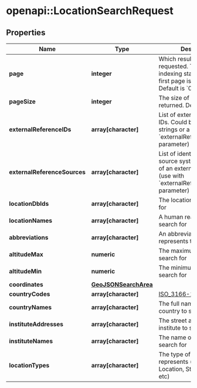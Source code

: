 # openapi::LocationSearchRequest

## Properties
Name | Type | Description | Notes
------------ | ------------- | ------------- | -------------
**page** | **integer** | Which result page is requested. The page indexing starts at 0 (the first page is &#39;page&#39;&#x3D; 0). Default is &#x60;0&#x60;. | [optional] 
**pageSize** | **integer** | The size of the pages to be returned. Default is &#x60;1000&#x60;. | [optional] 
**externalReferenceIDs** | **array[character]** | List of external reference IDs. Could be a simple strings or a URIs. (use with &#x60;externalReferenceSources&#x60; parameter) | [optional] 
**externalReferenceSources** | **array[character]** | List of identifiers for the source system or database of an external reference (use with &#x60;externalReferenceIDs&#x60; parameter) | [optional] 
**locationDbIds** | **array[character]** | The location ids to search for | [optional] 
**locationNames** | **array[character]** | A human readable names to search for | [optional] 
**abbreviations** | **array[character]** | An abbreviation which represents this location | [optional] 
**altitudeMax** | **numeric** | The maximum altitude to search for | [optional] 
**altitudeMin** | **numeric** | The minimum altitude to search for | [optional] 
**coordinates** | [**GeoJSONSearchArea**](geoJSONSearchArea.md) |  | [optional] 
**countryCodes** | **array[character]** | [ISO_3166-1_alpha-3](https://en.wikipedia.org/wiki/ISO_3166-1_alpha-3) spec | [optional] 
**countryNames** | **array[character]** | The full name of the country to search for | [optional] 
**instituteAddresses** | **array[character]** | The street address of the institute to search for | [optional] 
**instituteNames** | **array[character]** | The name of the institute to search for | [optional] 
**locationTypes** | **array[character]** | The type of location this represents (ex. Breeding Location, Storage Location, etc) | [optional] 


